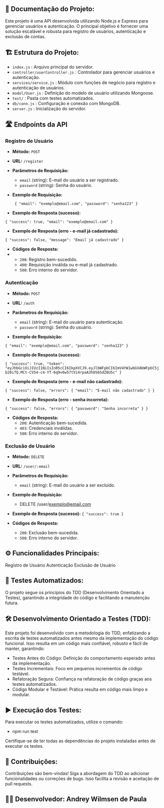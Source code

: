 ## 📝 Documentação do Projeto:

Este projeto é uma API desenvolvida utilizando Node.js e Express para gerenciar usuários e autenticação. O principal objetivo é fornecer uma solução escalável e robusta para registro de usuários, autenticação e exclusão de contas.

## 🏗️ Estrutura do Projeto:

- `index.js` : Arquivo principal do servidor.
- `controller/userController.js` : Controlador para gerenciar usuários e autenticação.
- `services/service.js` : Módulo com funções de negócio para registro e autenticação de usuários.
- `model/User.js` : Definição do modelo de usuário utilizando Mongoose.
- `test/` : Pasta com testes automatizados.
- `db/conn.js` : Configuração e conexão com MongoDB.
- `server.js` : Inicialização do servidor.

## 🛣️ **Endpoints da API**

### Registro de Usuário
- **Método:** `POST`
- **URL:** `/register`
- **Parâmetros de Requisição:**
  - `email` (string): E-mail do usuário a ser registrado.
  - `password` (string): Senha do usuário.
- **Exemplo de Requisição:**

  ``
  {
      "email": "exemplo@email.com",
      "password": "senha123"
  }``
- **Exemplo de Resposta (sucesso):**
  
``{
    "success": true,
    "email": "exemplo@email.com"
}``
- **Exemplo de Resposta (erro - e-mail já cadastrado):**

``{
    "success": false,
    "message": "Email já cadastrado"
}``

- **Códigos de Resposta:**
- 
  - `200`: Registro bem-sucedido.
  - `400`: Requisição inválida ou e-mail já cadastrado.
  - `500`: Erro interno do servidor.

### **Autenticação**
- **Método:** `POST`
- **URL:** `/auth`

- **Parâmetros de Requisição:**
  - `email` (string): E-mail do usuário para autenticação.
  - `password` (string): Senha do usuário.

- **Exemplo de Requisição:**

``{
    "email": "exemplo@email.com",
    "password": "senha123"
}``

- **Exemplo de Resposta (sucesso):**

``{
    "success": true,
    "token": "eyJhbGciOiJIUzI1NiIsInR5cCI6IkpXVCJ9.eyJlbWFpbCI6ImV4YW1wbGVAbWFpbC5jb20ifQ.MCt-CV54-c4-YT-6q9v6w57tVi4rpaA3hOS6SdZ8U5c"
}``

- **Exemplo de Resposta (erro - e-mail não cadastrado):**

``{
    "success": false,
    "errors": {
        "email": "E-mail não cadastrado"
    }
}``
- **Exemplo de Resposta (erro - senha incorreta):**

``{
    "success": false,
    "errors": {
        "password": "Senha incorreta"
    }
}``
- **Códigos de Resposta:**
  - `200`: Autenticação bem-sucedida.
  - `403`: Credenciais inválidas.
  - `500`: Erro interno do servidor.

### **Exclusão de Usuário**
- **Método:** `DELETE`
- **URL:** `/user/:email`

- **Parâmetros de Requisição:**
  - `email` (string): E-mail do usuário a ser excluído.

- **Exemplo de Requisição:**
  - DELETE /user/exemplo@email.com

- **Exemplo de Resposta (sucesso):**
``{
    "success": true
}``

- **Códigos de Resposta:**
  - `200`: Exclusão bem-sucedida.
  - `500`: Erro interno do servidor.


## ⚙️ Funcionalidades Principais:

Registro de Usuário
Autenticação
Exclusão de Usuário

## 🧪 Testes Automatizados:

O projeto segue os princípios do TDD (Desenvolvimento Orientado a Testes), garantindo a integridade do código e facilitando a manutenção futura.

## 🛠️ Desenvolvimento Orientado a Testes (TDD):

Este projeto foi desenvolvido com a metodologia do TDD, enfatizando a escrita de testes automatizados antes mesmo da implementação do código funcional. Isso resulta em um código mais confiável, robusto e fácil de manter, garantindo:
- Testes Antes do Código: Definição do comportamento esperado antes da implementação.
- Testes Incrementais: Foco em pequenos incrementos de código testável.
- Refatoração Segura: Confiança na refatoração de código graças aos testes automatizados.
- Código Modular e Testável: Prática resulta em código mais limpo e modular.

## ▶️ Execução dos Testes:

Para executar os testes automatizados, utilize o comando:
- npm run test
  
Certifique-se de ter todas as dependências do projeto instaladas antes de executar os testes.

## 🤝 Contribuições:

Contribuições são bem-vindas! Siga a abordagem do TDD ao adicionar funcionalidades ou correções de bugs. Isso facilita a revisão e aceitação de pull requests.

## 👨‍💻 Desenvolvedor: Andrey Wilmsen de Paula 

